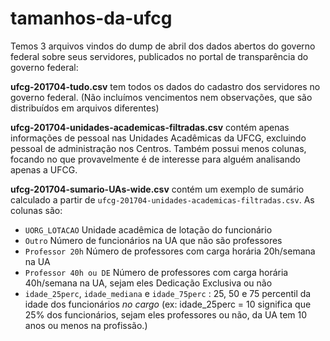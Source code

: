 # tamanhos-da-ufcg

Temos 3 arquivos vindos do dump de abril dos dados abertos do governo federal sobre seus servidores, publicados no portal de transparência do governo federal:

**ufcg-201704-tudo.csv** tem todos os dados do cadastro dos servidores no governo federal. (Não incluímos vencimentos nem observações, que são distribuídos em arquivos diferentes)

**ufcg-201704-unidades-academicas-filtradas.csv** contém apenas informações de pessoal nas Unidades Acadêmicas da UFCG, excluindo pessoal de administração nos Centros. Também possui menos colunas, focando no que provavelmente é de interesse para alguém analisando apenas a UFCG.

**ufcg-201704-sumario-UAs-wide.csv** contém um exemplo de sumário calculado a partir de `ufcg-201704-unidades-academicas-filtradas.csv`. As colunas são:
* `UORG_LOTACAO` Unidade acadêmica de lotação do funcionário   
* `Outro` Número de funcionários na UA que não são professores   
* `Professor 20h` Número de professores com carga horária 20h/semana na UA   
* `Professor 40h ou DE` Número de professores com carga horária 40h/semana na UA, sejam eles Dedicação Exclusiva ou não   
* `idade_25perc`, `idade_mediana` e `idade_75perc` : 25, 50 e 75 percentil da idade dos funcionários *no cargo* (ex: idade_25perc = 10 significa que 25% dos funcionários, sejam eles professores ou não, da UA tem 10 anos ou menos na profissão.)   
